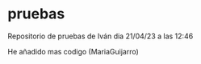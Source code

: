# pruebas
Repositorio de pruebas de Iván dia 21/04/23 a las 12:46

He añadido mas codigo (MariaGuijarro)

